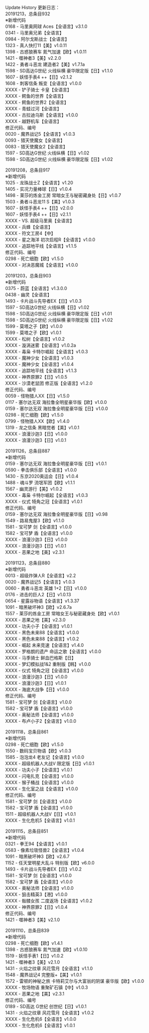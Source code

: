 Update History 更新日志：  
20191213，总条目932  
※新增代码  
0168 - 马里奥网球 Aces【全语言】v3.1.0  
0341 - 马里奥兄弟【全语言】  
0984 - 阿尔戈斯战士【全语言】  
1323 - 真人快打11【美】v1.0.11  
1398 - 古惑狼赛车 氮气加速【欧】v1.0.11  
1421 - 噬神者3【美】v2.2.0  
1422 - 勇者斗恶龙 建造者2【美】v1.7.1a  
1598 - SD高达G世纪 火线纵横 豪华限定版【日】v1.1.0  
1607 - 妖怪手表4 ++【日】v2.1.2  
1608 - 刺客信条 叛变【全语言】v1.0.0  
XXXX - 铲子骑士 卡皇【全语言】  
XXXX - 鳄鱼的世界【全语言】  
XXXX - 鳄鱼的世界2【全语言】  
XXXX - 青蛙过河【全语言】  
XXXX - 古拉迪乌斯【全语言】v1.0.0  
XXXX - 越野机车【全语言】  
修正代码、编号  
0020 - 魔界战记5【全语言】v1.0.3  
0093 - 猎天使魔女【全语言】  
0083 - 猎天使魔女2【全语言】  
1597 - SD高达G世纪 火线纵横【日】v1.02  
1598 - SD高达G世纪 火线纵横 豪华限定版【日】v1.02  

20191208，总条目917  
※新增代码  
1025 - 龙珠战士Z【全语言】v1.20  
1405 - 实况力量棒球【日】v1.0.4  
1498 - 莱莎的炼金工房 常暗女王与秘密藏身处【日】v1.0.7  
1503 - 勇者斗恶龙11 S【美】v1.0.3  
1607 - 妖怪手表4 ++【日】v2.0.0  
1607 - 妖怪手表4 ++【日】v2.1.1  
XXXX - VS. 超级马里奥【全语言】  
XXXX - 兵蜂【全语言】  
XXXX - 符文工房4【中】  
XXXX - 星之海洋 初次启程R【全语言】v1.0.0  
XXXX - 追踪地平线【全语言】v1.1.5  
修正代码、编号  
0298 - 死亡细胞【欧】v1.5.0  
XXXX - 对决恶魔城【全语言】v1.0.0  
  
20191203，总条目903  
※新增代码  
0375 - 蔚蓝【全语言】v1.3.0.0  
0438 - 幽灵【全语言】  
1493 - 卡片战斗先导者EX【日】v1.0.3  
1597 - SD高达G世纪 火线纵横【日】v1.02  
1598 - SD高达G世纪 火线纵横 豪华限定版【日】v1.01  
1598 - SD高达G世纪 火线纵横 豪华限定版【日】v1.02  
1599 - 莫塔之子【欧】v1.0.0  
1599 - 莫塔之子【欧】v1.0.1  
XXXX - 松树【全语言】v1.0.2  
XXXX - 漩涡迷雾【全语言】v1.0.2a  
XXXX - 毒枭 卡特尔崛起【全语言】v1.0.3  
XXXX - 魔神少女【全语言】v1.0.3  
XXXX - 魔神少女【全语言】v1.0.4  
XXXX - 追踪地平线【全语言】v1.1.3  
XXXX - 神界原罪2【日】v1.0.5  
XXXX - 沙漠老鼠团 修正版【全语言】v1.2.0  
修正代码、编号  
0059 - 怪物猎人XX【日】v1.5.0  
0117 - 塞尔达无双 海拉鲁全明星豪华版【欧】v1.0.0  
0159 - 塞尔达无双 海拉鲁全明星豪华版【日】v1.0.0  
0298 - 死亡细胞【欧】v1.5.0  
0799 - 怪物猎人XX【欧】v1.4.0  
1319 - 龙之信条 黑暗觉者【美】v1.0.1  
XXXX - 浪漫沙迦3【日】v1.0.0  
XXXX - 浪漫沙迦3【日】v1.0.1  

20191126，总条目887  
※新增代码  
0159 - 塞尔达无双 海拉鲁全明星豪华版【日】v1.0.1  
0590 - 拳击俱乐部【全语言】v1.0.0  
1430 - 东京2020奥运会【日】v1.0.4  
1488 - 魂斗罗 流氓军团【欧】v1.1.1  
1567 - 幽灵游行【美】v1.0.2  
XXXX - 毒枭 卡特尔崛起【全语言】v1.0.3  
XXXX - 仪式 犄角之冠【全语言】v1.0.1  
修正代码、编号  
0159 - 塞尔达无双 海拉鲁全明星豪华版【日】v0.98  
1549 - 路易鬼屋3【欧】v1.1.0  
1581 - 宝可梦 剑【全语言】v1.0.0  
1582 - 宝可梦 盾【全语言】v1.0.0  
XXXX - 浪漫沙迦3【日】v1.0.0  
XXXX - 浪漫沙迦3【日】v1.0.1  
XXXX - 恶果之地【美】v2.3.1  
  
20191123，总条目880  
※新增代码  
0013 - 超级炸弹人R【全语言】v2.2  
0020 - 魔界战记5【全语言】v1.0.3  
0060 - 勇者斗恶龙 英雄 1+2【日】v1.0.0  
0176 - 进击的巨人2【日】v1.0.13  
0654 - 星露谷物语【全语言】v1.3.37  
1091 - 暗黑破坏神3【欧】v2.6.7a  
1557 - 莱莎的炼金工房 常暗女王与秘密藏身处【欧】v1.0.1  
XXXX - 恶果之地【美】v2.3.0  
XXXX - 功夫小子【全语言】v1.0.1  
XXXX - 黑色未来88【全语言】v1.0.0  
XXXX - 黑色未来88【全语言】v1.0.2  
XXXX - 崛起 未来竞速【全语言】v1.4.0  
XXXX - 罗格朗的遗产 命运之歌【全语言】v1.0.0  
XXXX - 马季骑士 鲜血巴格斯【日】  
XXXX - 梦幻模拟战1&2 重制版【韩】v1.0.0  
XXXX - 仪式 犄角之冠【全语言】v1.0.0  
XXXX - 浪漫沙迦3【日】v1.0.0  
XXXX - 浪漫沙迦3【日】v1.0.1  
XXXX - 海底大战争【日】v1.0.0  
修正代码、编号  
1581 - 宝可梦 剑【全语言】v1.0.0  
1582 - 宝可梦 盾【全语言】v1.0.0  
XXXX - 奥秘法师【全语言】v1.0.0  
XXXX - 布卢小子2【全语言】v1.0.0  
  
20191118，总条目861  
※新增代码  
0298 - 死亡细胞【欧】v1.5.0  
1550 - 数码宝贝物语【欧】v1.0.3  
1585 - 泡泡龙4 老友记【全语言】v1.0.0  
XXXX - 超级机器人大战V 限定版【日】v1.0.1  
XXXX - 功夫小子【全语言】v1.0.1  
XXXX - 闪电扎克【全语言】v1.0.0  
XXXX - 猴子桶战【全语言】v1.0.0  
XXXX - 生化室之战【全语言】v1.0.0  
修正代码、编号  
1581 - 宝可梦 剑【全语言】v1.0.0  
1582 - 宝可梦 盾【全语言】v1.0.0  
1511 - 超级机器人大战V【日】v1.0.1  
XXXX - 生化危机5【全语言】v1.0.1  
  
20191115，总条目851  
※新增代码  
0321 - 拳王94【全语言】v1.0.1  
0583 - 像素垃圾怪兽2【全语言】v1.0.4  
1091 - 暗黑破坏神3【欧】v2.6.7  
1152 - 任天堂明星大乱斗 特别版【欧】v6.0.0  
1493 - 卡片战斗先导者EX【日】v1.0.2  
1581 - 宝可梦 剑【全语言】v1.0.0  
1582 - 宝可梦 盾【全语言】v1.0.0  
XXXX - 奥秘法师【全语言】v1.0.0  
XXXX - 狙击精英3【港】v1.0.0  
XXXX - 骷髅女孩 二度返场【全语言】v1.0.2  
XXXX - 神界原罪2【日】v1.0.4  
修正代码、编号  
1421 - 噬神者3【美】v2.1.0  
  
20191110，总条目839  
※新增代码  
0298 - 死亡细胞【欧】v1.4.1  
1398 - 古惑狼赛车 氮气加速【欧】v1.0.10  
1519 - 妖怪手表1【日】v1.0.2  
1421 - 噬神者3【美】v2.1.0  
1431 - 火焰之纹章 风花雪月【全语言】v1.1.0  
1548 - 魔界战记4 完整版+【美】v1.0.1  
1572 - 雷顿的神秘之旅 卡特莉艾尔与大富翁的阴谋 豪华版【欧】v1.0.0  
XXXX - 牧场物语 重聚矿石镇【中】v1.0.3  
XXXX - 恶果之地【美】v2.3.1  
修正代码、编号  
0189 - SD高达 G世纪 创世纪【日】v1.0.1  
1431 - 火焰之纹章 风花雪月【全语言】v1.0.2  
XXXX - 生化危机6【全语言】v1.0.0  
XXXX - 生化危机6【全语言】v1.0.1

